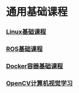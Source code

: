# 通用基础课程

### [Linux基础课程](https://docs.hiwonder.com/projects/General_basic_courses/en/latest/docs/1_linux_fundamentals%20_course.html)
### [ROS基础课程](https://docs.hiwonder.com/projects/General_basic_courses/en/latest/docs/2_python_basics_course.html)
### [Docker容器基础课程](https://docs.hiwonder.com/projects/General_basic_courses/en/latest/docs/3_docker_container_basics_course.html)
### [OpenCV计算机视觉学习](https://docs.hiwonder.com/projects/General_basic_courses/en/latest/docs/4_ros_basics_course.html)